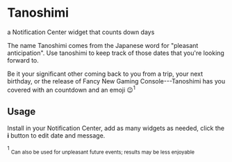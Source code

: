 # Tanoshimi
a Notification Center widget that counts down days

The name Tanoshimi comes from the Japanese word for "pleasant anticipation".
Use tanoshimi to keep track of those dates that you're looking forward to.

Be it your significant other coming back to you from a trip, your next birthday,
or the release of Fancy New Gaming Console---Tanoshimi has you covered with 
an countdown and an emoji 😉<sup>1</sup>

## Usage
Install in your Notification Center, add as many widgets as needed,
click the **i** button to edit date and message.

<sup>1</sup> <sub>Can also be used for unpleasant future events; results may be less enjoyable</sub>
